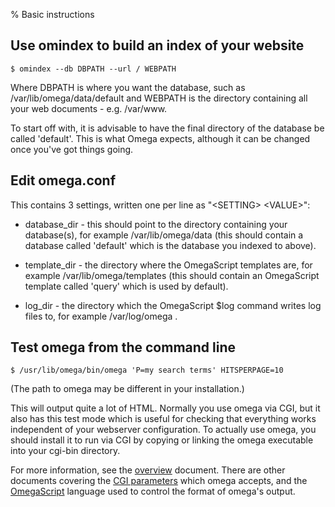 % Basic instructions

## Use omindex to build an index of your website

    $ omindex --db DBPATH --url / WEBPATH

Where DBPATH is where you want the database, such as
/var/lib/omega/data/default and WEBPATH is the directory containing
all your web documents - e.g. /var/www.

To start off with, it is advisable to have the final directory of the
database be called 'default'.  This is what Omega expects, although it
can be changed once you've got things going.

## Edit omega.conf

This contains 3 settings, written one per line as "&lt;SETTING> &lt;VALUE>":

* database_dir - this should point to the directory containing your
  database(s), for example /var/lib/omega/data (this should contain a
  database called 'default' which is the database you indexed to above).

* template_dir - the directory where the OmegaScript templates are, for
  example /var/lib/omega/templates (this should contain an OmegaScript
  template called 'query' which is used by default).

* log_dir - the directory which the OmegaScript $log command writes log
  files to, for example /var/log/omega .

## Test omega from the command line

    $ /usr/lib/omega/bin/omega 'P=my search terms' HITSPERPAGE=10

(The path to omega may be different in your installation.)

This will output quite a lot of HTML.  Normally you use omega via
CGI, but it also has this test mode which is useful for checking
that everything works independent of your webserver configuration.
To actually use omega, you should install it to run via CGI by
copying or linking the omega executable into your cgi-bin directory.

For more information, see the [overview](overview.html) document.
There are other documents covering the [CGI parameters](cgiparams.html) which omega accepts, and the [OmegaScript](omegascript.html) language used to control the format of omega's
output.
